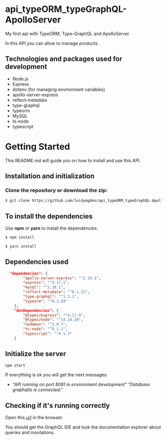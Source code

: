 # api_typeORM_typeGraphQL-ApolloServer

My first api with TypeORM, Type-GraphQL and ApolloServer

In this API you can allow to manage products.

## Technologies and packages used for development

- Node.js
- Express
- dotenv (for managing environment variables)
- apollo-server-express
- reflect-metadata
- type-graphql
- typeorm
- MySQL
- ts-node
- typescript

# Getting Started

This README.md will guide you on how to install and use this API.

## Installation and initialization

### Clone the repository or download the zip:

```bash
$ git clone https://github.com/leidymgdev/api_typeORM_typeGraphQL-ApolloServer.git
```

## To install the dependencies

Use **npm** or **yarn** to install the dependencies.

```bash
$ npm install
```

```bash
$ yarn install
```

## Dependencies used

```json
  "dependencies": {
        "apollo-server-express": "^2.19.1",
        "express": "^4.17.1",
        "mysql": "^2.18.1",
        "reflect-metadata": "^0.1.13",
        "type-graphql": "^1.1.1",
        "typeorm": "^0.2.29"
    },
    "devDependencies": {
        "@types/express": "^4.17.9",
        "@types/node": "^14.14.20",
        "nodemon": "^2.0.7",
        "ts-node": "^9.1.1",
        "typescript": "^4.1.3"
    }
```

## Initialize the server

```bash
npm start
```

If everything is ok you will get the next messages:

- _"API running on port 8081 in environment development"_
  _"Database graphqlts is connected."_

## Checking if it's running correctly

Open this [url](http://localhost:8081/graphql) in the browser.

You should get the GraphQL IDE and look the documentation explorer about queries and moutations.

